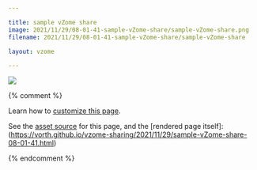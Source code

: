 ```yaml
---

title: sample vZome share
image: 2021/11/29/08-01-41-sample-vZome-share/sample-vZome-share.png
filename: 2021/11/29/08-01-41-sample-vZome-share/sample-vZome-share

layout: vzome

---
```


<vzome-viewer src="{{ site.github.url }}/{{ page.filename }}.vZome" style="width: 100%; height: 65vh;">
  <img src="{{ site.github.url }}/{{ page.filename }}.png"/>
</vzome-viewer>

{% comment %}

Learn how to [customize this page](https://vzome.github.io/vzome/sharing.html).

See the [asset source](https://github.com/vorth/vzome-sharing/tree/main/2021/11/29/08-01-41-sample-vZome-share/) for this page,
and the [rendered page itself]:(https://vorth.github.io/vzome-sharing/2021/11/29/sample-vZome-share-08-01-41.html)

{% endcomment %}
